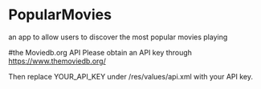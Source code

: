 # PopularMovies
an app to allow users to discover the most popular movies playing

#the Moviedb.org API
Please obtain an API key through https://www.themoviedb.org/

Then replace
<string name="movie_api_key">YOUR_API_KEY</string>
under /res/values/api.xml with your API key.

